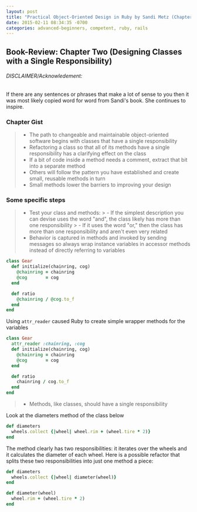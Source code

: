 ```yaml
---
layout: post
title: "Practical Object-Oriented Design in Ruby by Sandi Metz (Chapter Two)"
date: 2015-02-11 08:34:35 -0700
categories: advanced-beginners, competent, ruby, rails
---
```


## Book-Review: Chapter Two (Designing Classes with a Single Responsibility)

###### DISCLAIMER/Acknowledement:

If there are any sentences or phrases that make a lot of sense to you then it was
most likely copied word for word from Sandi's book. She continues to inspire.


### Chapter Gist

>  - The path to changeable and maintainable object-oriented software begins with classes
that have a single responsibility
>  - Refactoring a class so that all of its methods have a single responsibility has a clarifying
effect on the class
>  - If a bit of code inside a method needs a comment, extract that bit into a separate
method
>  - Others will follow the pattern you have established and create small, reusable
methods in turn
>  - Small methods lower the barriers to improving your design

### Some specific steps

>  - Test your class and methods:
      >  - If the simplest description you can devise uses the word "and", the class
      likely has more than one responsibility
      >  - If it uses the word "or," then the class has more than one responsibility and
      aren't even very related
>  - Behavior is captured in methods and invoked by sending messages so always wrap
instance variables in accessor methods instead of directly referring to variables

```ruby
class Gear
  def initialize(chainring, cog)
    @chainring = chainring
    @cog       = cog
  end

  def ratio
    @chainring / @cog.to_f
  end
end
```
Using `attr_reader` caused Ruby to create simple wrapper methods
for the variables

```ruby
class Gear
  attr_reader :chainring, :cog
  def initialize(chainring, cog)
    @chainring = chainring
    @cog       = cog
  end

  def ratio
    chainring / cog.to_f
  end
end
```
>  - Methods, like classes, should have a single responsibility

Look at the diameters method of the class below
```ruby
def diameters
  wheels.collect {|wheel| wheel.rim + (wheel.tire * 2)}
end
```
The method clearly has two responsibilities: it iterates over the wheels and it calculates the diameter of each wheel.
Here is a possible refactor that splits these two responsibilities into just one method a piece:

```ruby
def diameters
  wheels.collect {|wheel| diameter(wheel)}
end

def diameter(wheel)
  wheel.rim + (wheel.tire * 2)
end
```
